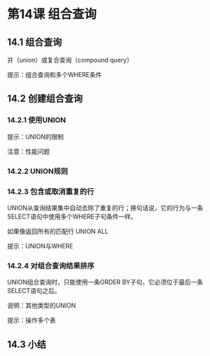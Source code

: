 # 第14课 组合查询

## 14.1 组合查询

并（union）或复合查询（compound query）

提示：组合查询和多个WHERE条件

## 14.2 创建组合查询

### 14.2.1 使用UNION

提示：UNION的限制

注意：性能问题

### 14.2.2 UNION规则

### 14.2.3 包含或取消重复的行

UNION从查询结果集中自动去除了重复的行；换句话说，它的行为与一条SELECT语句中使用多个WHERE子句条件一样。

如果像返回所有的匹配行	UNION ALL

提示：UNION与WHERE

### 14.2.4 对组合查询结果排序

UNION组合查询时，只能使用一条ORDER BY子句，它必须位于最后一条SELECT语句之后。

说明：其他类型的UNION

提示：操作多个表

## 14.3 小结